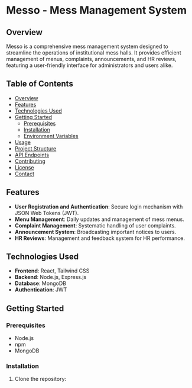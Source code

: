 # Messo - Mess Management System

## Overview

Messo is a comprehensive mess management system designed to streamline the operations of institutional mess halls. It provides efficient management of menus, complaints, announcements, and HR reviews, featuring a user-friendly interface for administrators and users alike.

## Table of Contents

- [Overview](#overview)
- [Features](#features)
- [Technologies Used](#technologies-used)
- [Getting Started](#getting-started)
  - [Prerequisites](#prerequisites)
  - [Installation](#installation)
  - [Environment Variables](#environment-variables)
- [Usage](#usage)
- [Project Structure](#project-structure)
- [API Endpoints](#api-endpoints)
- [Contributing](#contributing)
- [License](#license)
- [Contact](#contact)

## Features

- **User Registration and Authentication**: Secure login mechanism with JSON Web Tokens (JWT).
- **Menu Management**: Daily updates and management of mess menus.
- **Complaint Management**: Systematic handling of user complaints.
- **Announcement System**: Broadcasting important notices to users.
- **HR Reviews**: Management and feedback system for HR performance.

## Technologies Used

- **Frontend**: React, Tailwind CSS
- **Backend**: Node.js, Express.js
- **Database**: MongoDB
- **Authentication**: JWT

## Getting Started

### Prerequisites

- Node.js
- npm
- MongoDB

### Installation

1. Clone the repository:
